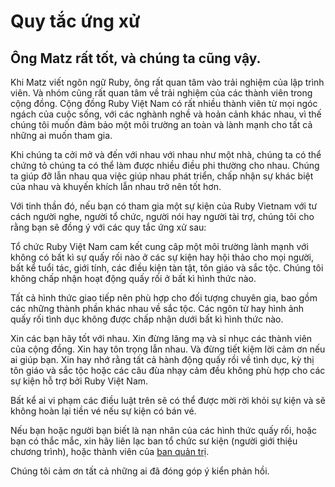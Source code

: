 # Quy tắc ứng xử

## Ông Matz rất tốt, và chúng ta cũng vậy.

Khi Matz viết ngôn ngữ Ruby, ông rất quan tâm vào trải nghiệm của lập trình viên. Và nhóm cũng rất quan
tâm về trải nghiệm của các thành viên trong cộng đồng. Cộng đồng Ruby Việt Nam có rất nhiều thành viên từ mọi
ngóc ngách của cuộc sống, với các nghành nghề và hoản cảnh khác nhau, vì thế chúng tôi muốn đảm bảo một môi
trường an toàn và lành mạnh cho tất cả những ai muốn tham gia.

Khi chúng ta cởi mở và đến với nhau với nhau như một nhà, chúng ta có thể chứng tỏ chúng ta có thể làm được nhiều
điều phi thường cho nhau. Chúng ta giúp đỡ lẫn nhau qua việc giúp nhau phát triển, chấp nhận sự khác biệt của
nhau và khuyến khích lẫn nhau trở nên tốt hơn.

Với tinh thần đó, nếu bạn có tham gia một sự kiện của Ruby Vietnam với tư cách người nghe, người tổ chức, người nói
hay người tài trợ, chúng tôi cho rằng bạn sẽ đồng ý với các quy tắc ứng xử sau:

Tổ chức Ruby Việt Nam cam kết cung câp một môi trường lành mạnh với không có bất kì sự quấy rối nào ở các sự kiện
hay hội thảo cho mọi người, bất kể tuổi tác, giới tính, các điều kiện tàn tật, tôn giáo và sắc tộc. Chúng tôi không
chấp nhận hoạt động quấy rối ở bất kì hình thức nào.

Tất cả hình thức giao tiếp nên phù hợp cho đối tượng chuyên gia, bao gồm các những thành phần khác nhau về sắc tộc.
Các ngôn từ hay hình ảnh quấy rối tình dục không được chấp nhận dưới bất kì hình thức nào.

Xin các bạn hãy tốt với nhau. Xin đừng lăng mạ và sỉ nhục các thành viên của cộng đồng. Xin hay tôn trọng lẫn nhau. Và đừng tiết kiệm lời cảm ơn nếu ai giúp bạn. Xin hay nhớ rằng tất cả hành động quấy rồi về tình dục, kỳ thị tôn giáo và sắc tộc hoặc các câu đùa nhạy cảm đều không phù hợp cho các sự kiện hỗ trợ bởi Ruby Việt Nam.

Bất kể ai vi phạm các điều luật trên sẽ có thể được mời rời khỏi sự kiện và sẽ không hoàn lại tiền vé nếu sự kiện có bán vé.

Nếu bạn hoặc người bạn biết là nạn nhân của các hình thức quấy rối, hoặc bạn có thắc mắc, xin hãy liên lạc ban tổ
chức sư kiện (người giới thiệu chương trình), hoặc thành viên của [ban quản trị](/committee-members.html).

Chúng tôi cảm ơn tất cả những ai đã đóng góp ý kiển phản hồi.
